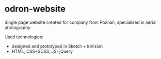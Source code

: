 # odron-website

Single page website created for company from Poznań, specialised in aerial photography. 

Used technologies: 
- designed and prototyped in Sketch + inVision 
- HTML, CSS+SCSS, JS+jQuery 
